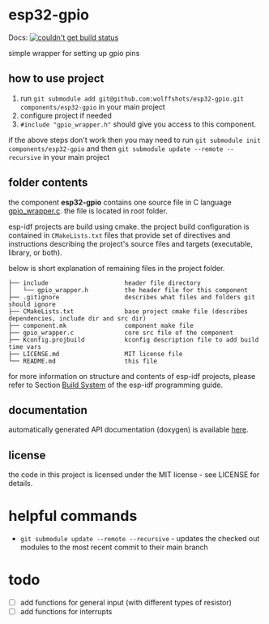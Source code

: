 # esp32-gpio
Docs: [![couldn't get build status](https://api.travis-ci.com/wolffshots/esp32-gpio.svg?branch=main "Current doc build status")](https://wolffshots.github.io/esp32-gpio/index.html)

simple wrapper for setting up gpio pins

## how to use project

1. run ```git submodule add git@github.com:wolffshots/esp32-gpio.git components/esp32-gpio``` in your main project
2. configure project if needed
3. ```#include "gpio_wrapper.h"``` should give you access to this component.

if the above steps don't work then you may need to run ```git submodule init components/esp32-gpio``` 
and then ```git submodule update --remote --recursive``` in your main project

## folder contents

the component **esp32-gpio** contains one source file in C language [gpio_wrapper.c](gpio_wrapper.c). the file is located in root folder.

esp-idf projects are build using cmake. the project build configuration is contained in `CMakeLists.txt` files that provide set of directives and instructions describing the project's source files and targets (executable, library, or both). 

below is short explanation of remaining files in the project folder.

```
├── include                     header file directory
│   └── gpio_wrapper.h          the header file for this component
├── .gitignore                  describes what files and folders git should ignore
├── CMakeLists.txt              base project cmake file (describes dependencies, include dir and src dir)
├── component.mk                component make file
├── gpio_wrapper.c              core src file of the component
├── Kconfig.projbuild           kconfig description file to add build time vars
├── LICENSE.md                  MIT license file
└── README.md                   this file
```

for more information on structure and contents of esp-idf projects, please refer to Section [Build System](https://docs.espressif.com/projects/esp-idf/en/latest/esp32/api-guides/build-system.html) of the esp-idf programming guide.

## documentation

automatically generated API documentation (doxygen) is available [here](https://wolffshots.github.io/esp32-gpio/index.html).

## license

the code in this project is licensed under the MIT license - see LICENSE for details.

# helpful commands
- ```git submodule update --remote --recursive``` - updates the checked out modules to the most recent commit to their main branch

# todo
 
 - [ ] add functions for general input (with different types of resistor)
 - [ ] add functions for interrupts